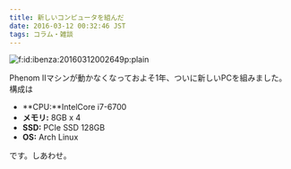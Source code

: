 ```yaml
---
title: 新しいコンピュータを組んだ
date: 2016-03-12 00:32:46 JST
tags: コラム・雑談
---
```


<span itemscope itemtype="http://schema.org/Photograph"><img src="http://cdn-ak.f.st-hatena.com/images/fotolife/i/ibenza/20160312/20160312002649.png" alt="f:id:ibenza:20160312002649p:plain" title="f:id:ibenza:20160312002649p:plain" class="hatena-fotolife" itemprop="image"></span>

Phenom IIマシンが動かなくなっておよそ1年、ついに新しいPCを組みました。
構成は

- **CPU:**IntelCore i7-6700
- **メモリ:** 8GB x 4
- **SSD:** PCIe SSD 128GB
- **OS:** Arch Linux

です。しあわせ。

